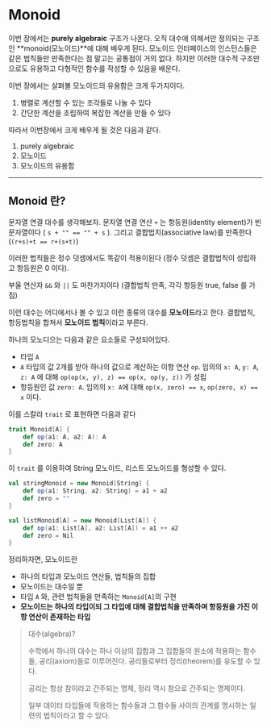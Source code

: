 # Monoid

이번 장에서는 **purely algebraic** 구조가 나온다. 오직 대수에 의해서만 정의되는 구조인 **monoid(모노이드)**에 대해 배우게 된다. 모노이드 인터페이스의 인스턴스들은 같은 법칙들만 만족한다는 점 말고는 공통점이 거의 없다. 하지만 이러한 대수적 구조만으로도 유용하고 다형적인 함수를 작성할 수 있음을 배운다.

이번 장에서는 살펴볼 모노이드의 유용함은 크게 두가지이다.

1. 병렬로 계산할 수 있는 조각들로 나눌 수 있다
2. 간단한 계산을 조립하여 복잡한 계산을 만들 수 있다

따라서 이번장에서 크게 배우게 될 것은 다음과 같다.

1. purely algebraic
2. 모노이드
3. 모노이드의 유용함

---

## Monoid 란?

문자열 연결 대수를 생각해보자. 문자열 연결 연산 `+` 는 항등원(identity element)가 빈 문자열이다 ( `s + "" == "" + s` ). 그리고 결합법치(associative law)를 만족한다 (`(r+s)+t == r+(s+t)`)

이러한 법칙들은 정수 덧셈에서도 똑같이 적용이된다 (정수 덧셈은 결합법칙이 성립하고 항등원은 0 이다).

부울 연산자 `&&` 와 `||` 도 마찬가지이다 (결합법칙 만족, 각각 항등원 true, false 를 가짐)

이런 대수는 어디에서나 볼 수 있고 이런 종류의 대수를 **모노이드**라고 한다. 결합법칙, 항등법칙을 합쳐서 **모노이드 법칙**이라고 부른다.

하나의 모노디으는 다음과 같은 요소들로 구성되어있다.

* 타입 `A`
* `A` 타입의 값 2개를 받아 하나의 값으로 계산하는 이항 연산 `op`. 임의의 `x: A`, `y: A`, `z: A` 에 대해 `op(op(x, y), z) == op(x, op(y, z))` 가 성립
* 항등원인 값 `zero: A`. 임의의 `x: A`에 대해 `op(x, zero) == x`, `op(zero, x) == x` 이다.

이를 스칼라 `trait` 로 표현하면 다음과 같다

```scala
trait Monoid[A] {
    def op(a1: A, a2: A): A
    def zero: A
}
```

이 `trait` 를 이용하여 String 모노이드, 리스트 모노이드를 형성할 수 있다.

```scala
val stringMonoid = new Monoid[String] {
    def op(a1: String, a2: String) = a1 + a2
    def zero = ""
}

val listMonoid[A] = new Monoid[List[A]] {
    def op(a1: List[A], a2: List[A]) = a1 ++ a2
    def zero = Nil
}
```

정리하자면, 모노이드란 

* 하나의 타입과 모노이드 연산들, 법칙들의 집합
* 모노이드는 대수일 뿐
* 타입 `A` 와, 관련 법칙들을 만족하는 `Monoid[A]`의 구현
* **모노이드는 하나의 타입이되 그 타입에 대해 결합법칙을 만족하며 항등원을 가진 이항 연산이 존재하는 타입**


> 대수(algebra)?
>
> 수학에서 하나의 대수는 하나 이상의 집합과 그 집합들의 원소에 적용하는 함수들, 공리(axiom)들로 이루어진다. 공리들로부터 정리(theorem)를 유도할 수 있다.
>
> 공리는 항상 참이라고 간주되는 명제, 정리 역시 참으로 간주되는 명제이다.
>
> 일부 데이터 타입들에 작용하는 함수들과 그 함수들 사이의 관계를 명시하는 일련의 법칙이라고 할 수 있다.

